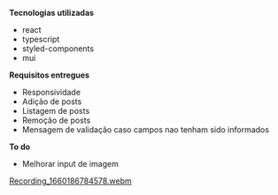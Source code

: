 **Tecnologias utilizadas**

- react
- typescript
- styled-components
- mui

**Requisitos entregues**
- Responsividade
- Adição de posts
- Listagem de posts
- Remoção de posts
- Mensagem de validação caso campos nao tenham sido informados


**To do**
- Melhorar input de imagem

[Recording_1660186784578.webm](https://user-images.githubusercontent.com/22479116/184058616-02097cb5-a742-4506-b383-3a2dc3901352.webm)


